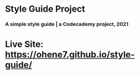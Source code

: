 # Style Guide Project
### A simple style guide | a Codecademy project, 2021


# Live Site: https://ohene7.github.io/style-guide/

